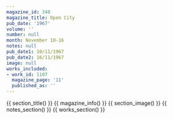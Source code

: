 ```yaml
---
magazine_id: 348
magazine_title: Open City
pub_date: '1967'
volume: ''
number: null
month: November 10-16
notes: null
pub_date1: 10/11/1967
pub_date2: 16/11/1967
image: null
works_included:
- work_id: 1107
  magazine_page: '11'
  published_as: ''
---
```


{{ section_title() }}
{{ magazine_info() }}
{{ section_image() }}
{{ notes_section() }}
{{ works_section() }}

